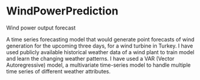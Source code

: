 # WindPowerPrediction
Wind power output forecast

A time series forecasting model that would generate point forecasts of wind generation for the upcoming three days, for a wind turbine in Turkey. I have used publicly available historical weather data of a wind plant to train model and learn the changing weather patterns. I have used a VAR (Vector Autoregressive) model, a multivariate time-series model to handle multiple time series of different weather attributes. 
